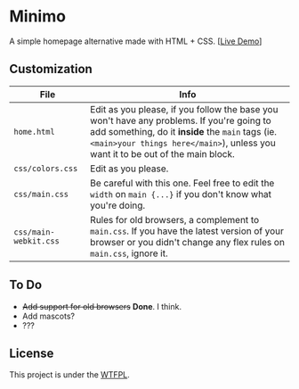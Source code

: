 Minimo
=======
A simple homepage alternative made with HTML + CSS. [[Live Demo](http://jackosdev.github.io/Minimo-Homepage/)]

Customization
-------------

| File                  | Info |
|-----------------------|------|
| `home.html`           | Edit as you please, if you follow the base you won't have any problems. If you're going to add something, do it **inside** the `main` tags (ie. `<main>your things here</main>`), unless you want it to be out of the main block. |
| `css/colors.css`      | Edit as you please. |
| `css/main.css`        | Be careful with this one. Feel free to edit the `width` on `main {...}` if you don't know what you're doing. |
| `css/main-webkit.css` | Rules for old browsers, a complement to `main.css`. If you have the latest version of your browser or you didn't change any flex rules on `main.css`, ignore it. |

To Do
------
* ~~Add support for old browsers~~ **Done**. I think.
* Add mascots?
* ???


License
--------
This project is under the [WTFPL](http://www.wtfpl.net/).
